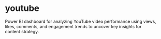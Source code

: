 # youtube
Power BI dashboard for analyzing YouTube video performance using views, likes, comments, and engagement trends to uncover key insights for content strategy.
